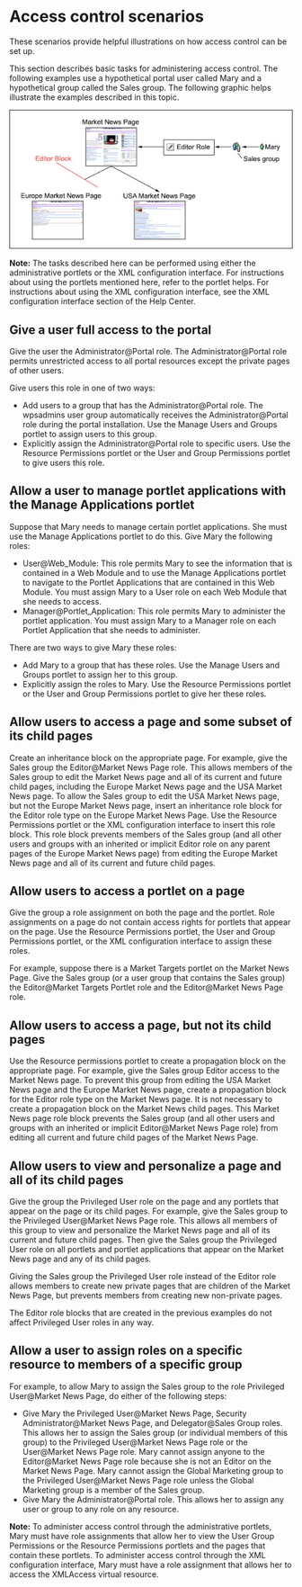 # Access control scenarios

These scenarios provide helpful illustrations on how access control can be set up.

This section describes basic tasks for administering access control. The following examples use a hypothetical portal user called Mary and a hypothetical group called the Sales group. The following graphic helps illustrate the examples described in this topic.

![Illustration of role inheritance. The Market News page and USA Market News page are editable. Europe Market News has an editing block.](../../../../../../images/inheritance.jpg)

**Note:** The tasks described here can be performed using either the administrative portlets or the XML configuration interface. For instructions about using the portlets mentioned here, refer to the portlet helps. For instructions about using the XML configuration interface, see the XML configuration interface section of the Help Center.

## Give a user full access to the portal

Give the user the Administrator@Portal role. The Administrator@Portal role permits unrestricted access to all portal resources except the private pages of other users.

Give users this role in one of two ways:

-   Add users to a group that has the Administrator@Portal role. The wpsadmins user group automatically receives the Administrator@Portal role during the portal installation. Use the Manage Users and Groups portlet to assign users to this group.
-   Explicitly assign the Administrator@Portal role to specific users. Use the Resource Permissions portlet or the User and Group Permissions portlet to give users this role.

## Allow a user to manage portlet applications with the Manage Applications portlet

Suppose that Mary needs to manage certain portlet applications. She must use the Manage Applications portlet to do this. Give Mary the following roles:

-   User@Web\_Module: This role permits Mary to see the information that is contained in a Web Module and to use the Manage Applications portlet to navigate to the Portlet Applications that are contained in this Web Module. You must assign Mary to a User role on each Web Module that she needs to access.
-   Manager@Portlet\_Application: This role permits Mary to administer the portlet application. You must assign Mary to a Manager role on each Portlet Application that she needs to administer.

There are two ways to give Mary these roles:

-   Add Mary to a group that has these roles. Use the Manage Users and Groups portlet to assign her to this group.
-   Explicitly assign the roles to Mary. Use the Resource Permissions portlet or the User and Group Permissions portlet to give her these roles.

## Allow users to access a page and some subset of its child pages

Create an inheritance block on the appropriate page. For example, give the Sales group the Editor@Market News Page role. This allows members of the Sales group to edit the Market News page and all of its current and future child pages, including the Europe Market News page and the USA Market News page. To allow the Sales group to edit the USA Market News page, but not the Europe Market News page, insert an inheritance role block for the Editor role type on the Europe Market News Page. Use the Resource Permissions portlet or the XML configuration interface to insert this role block. This role block prevents members of the Sales group \(and all other users and groups with an inherited or implicit Editor role on any parent pages of the Europe Market News page\) from editing the Europe Market News page and all of its current and future child pages.

## Allow users to access a portlet on a page

Give the group a role assignment on both the page and the portlet. Role assignments on a page do not contain access rights for portlets that appear on the page. Use the Resource Permissions portlet, the User and Group Permissions portlet, or the XML configuration interface to assign these roles.

For example, suppose there is a Market Targets portlet on the Market News Page. Give the Sales group \(or a user group that contains the Sales group\) the Editor@Market Targets Portlet role and the Editor@Market News Page role.

## Allow users to access a page, but not its child pages

Use the Resource permissions portlet to create a propagation block on the appropriate page. For example, give the Sales group Editor access to the Market News page. To prevent this group from editing the USA Market News page and the Europe Market News page, create a propagation block for the Editor role type on the Market News page. It is not necessary to create a propagation block on the Market News child pages. This Market News page role block prevents the Sales group \(and all other users and groups with an inherited or implicit Editor@Market News Page role\) from editing all current and future child pages of the Market News Page.

## Allow users to view and personalize a page and all of its child pages

Give the group the Privileged User role on the page and any portlets that appear on the page or its child pages. For example, give the Sales group to the Privileged User@Market News Page role. This allows all members of this group to view and personalize the Market News page and all of its current and future child pages. Then give the Sales group the Privileged User role on all portlets and portlet applications that appear on the Market News page and any of its child pages.

Giving the Sales group the Privileged User role instead of the Editor role allows members to create new private pages that are children of the Market News Page, but prevents members from creating new non-private pages.

The Editor role blocks that are created in the previous examples do not affect Privileged User roles in any way.

## Allow a user to assign roles on a specific resource to members of a specific group

For example, to allow Mary to assign the Sales group to the role Privileged User@Market News Page, do either of the following steps:

-   Give Mary the Privileged User@Market News Page, Security Administrator@Market News Page, and Delegator@Sales Group roles. This allows her to assign the Sales group \(or individual members of this group\) to the Privileged User@Market News Page role or the User@Market News Page role. Mary cannot assign anyone to the Editor@Market News Page role because she is not an Editor on the Market News Page. Mary cannot assign the Global Marketing group to the Privileged User@Market News Page role unless the Global Marketing group is a member of the Sales group.
-   Give Mary the Administrator@Portal role. This allows her to assign any user or group to any role on any resource.

**Note:** To administer access control through the administrative portlets, Mary must have role assignments that allow her to view the User Group Permissions or the Resource Permissions portlets and the pages that contain these portlets. To administer access control through the XML configuration interface, Mary must have a role assignment that allows her to access the XMLAccess virtual resource.


